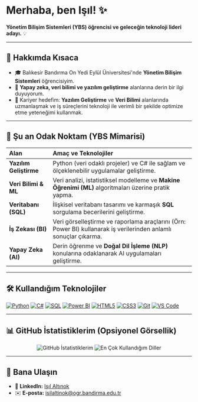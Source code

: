 # Merhaba, ben Işıl! ✨

**Yönetim Bilişim Sistemleri (YBS) öğrencisi ve geleceğin teknoloji lideri adayı.** 💡

---

## 🚀 Hakkımda Kısaca

* 🎓 Balıkesir Bandırma On Yedi Eylül Üniversitesi'nde **Yönetim Bilişim Sistemleri** öğrencisiyim.
* 🧠 **Yapay zeka, veri bilimi ve yazılım geliştirme** alanlarına derin bir ilgi duyuyorum.
* 🎯 Kariyer hedefim: **Yazılım Geliştirme** ve **Veri Bilimi** alanlarında uzmanlaşmak ve iş süreçlerini teknoloji ile verimli bir şekilde optimize etme yeteneğimi kullanmak.

---

## 🔭 Şu an Odak Noktam (YBS Mimarisi)

| Alan | Amaç ve Teknolojiler |
| :--- | :--- |
| **Yazılım Geliştirme** | Python (veri odaklı projeler) ve C# ile sağlam ve ölçeklenebilir uygulamalar geliştirme. |
| **Veri Bilimi & ML** | Veri analizi, istatistiksel modelleme ve **Makine Öğrenimi (ML)** algoritmaları üzerine pratik yapma. |
| **Veritabanı (SQL)** | İlişkisel veritabanı tasarımı ve karmaşık **SQL** sorgulama becerilerini geliştirme. |
| **İş Zekası (BI)** | Veri görselleştirme ve raporlama araçlarını (Örn: Power BI) kullanarak iş verilerinden anlamlı sonuçlar çıkarma. |
| **Yapay Zeka (AI)** | Derin öğrenme ve **Doğal Dil İşleme (NLP)** konularına odaklanarak AI uygulamaları geliştirme. |

---

## 🛠️ Kullandığım Teknolojiler

[![Python](https://img.shields.io/badge/Python-3670A0?style=for-the-badge&logo=python&logoColor=ffdd54)](https://www.python.org/)
[![C#](https://img.shields.io/badge/C%23-239120?style=for-the-badge&logo=c-sharp&logoColor=white)](https://dotnet.microsoft.com/)
[![SQL](https://img.shields.io/badge/SQL-4479A5?style=for-the-badge&logo=mysql&logoColor=white)](https://www.mysql.com/)
[![Power BI](https://img.shields.io/badge/Power_BI-F2C811?style=for-the-badge&logo=power%20bi&logoColor=black)](https://powerbi.microsoft.com/) 
[![HTML5](https://img.shields.io/badge/HTML5-E34F26?style=for-the-badge&logo=html5&logoColor=white)](https://en.wikipedia.org/wiki/HTML5)
[![CSS3](https://img.shields.io/badge/CSS3-1572B6?style=for-the-badge&logo=css3&logoColor=white)](https://en.wikipedia.org/wiki/CSS)
[![Git](https://img.shields.io/badge/Git-F05032?style=for-the-badge&logo=git&logoColor=white)](https://git-scm.com/)
[![VS Code](https://img.shields.io/badge/VS_Code-007ACC?style=for-the-badge&logo=visual%20studio%20code&logoColor=white)](https://code.visualstudio.com/)

---

## 📊 GitHub İstatistiklerim (Opsiyonel Görsellik)

<p align="center">
  <img src="https://github-readme-stats.vercel.app/api?username=YOUR_USERNAME&show_icons=true&theme=buefy&hide_border=true" alt="GitHub İstatistiklerim" />
  <img src="https://github-readme-stats.vercel.app/api/top-langs/?username=YOUR_USERNAME&layout=compact&theme=buefy&hide_border=true" alt="En Çok Kullandığım Diller" />
</p>

---

## 📧 Bana Ulaşın

* 🔗 **LinkedIn:** [Işıl Altınok](https://www.linkedin.com/in/i%C5%9F%C4%B1l-alt%C4%B1nok-2b9569286)
* ✉️ **E-posta:** [isilaltinok@ogr.bandirma.edu.tr](mailto:isilaltinok@ogr.bandirma.edu.tr)

